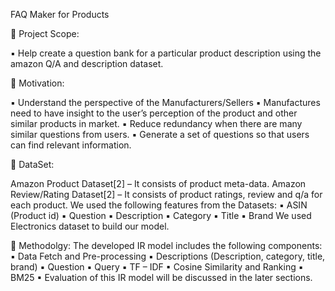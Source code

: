  FAQ Maker for Products 


:small_blue_diamond: Project Scope:

▪ Help create a question bank for a particular product description using the amazon Q/A and description dataset.

:small_blue_diamond: Motivation:

▪ Understand the perspective of the Manufacturers/Sellers
▪ Manufactures need to have insight to the user’s perception of the product and other similar products in market.
▪ Reduce redundancy when there are many similar questions from users.
▪ Generate a set of questions so that users can find relevant information.

:small_blue_diamond: DataSet:

Amazon Product Dataset[2] – It consists of product meta-data.
Amazon Review/Rating Dataset[2] – It consists of product ratings, review and q/a for each product.
We used the following features from the Datasets:
▪ ASIN (Product id)
▪ Question
▪ Description
▪ Category
▪ Title
▪ Brand
We used Electronics dataset to build our model.

:small_blue_diamond: Methodolgy:
The developed IR model includes the following components:
▪ Data Fetch and Pre-processing
▪ Descriptions (Description, category, title, brand)
▪ Question
▪ Query
▪ TF – IDF
▪ Cosine Similarity and Ranking
▪ BM25
▪ Evaluation of this IR model will be discussed in the later sections.

